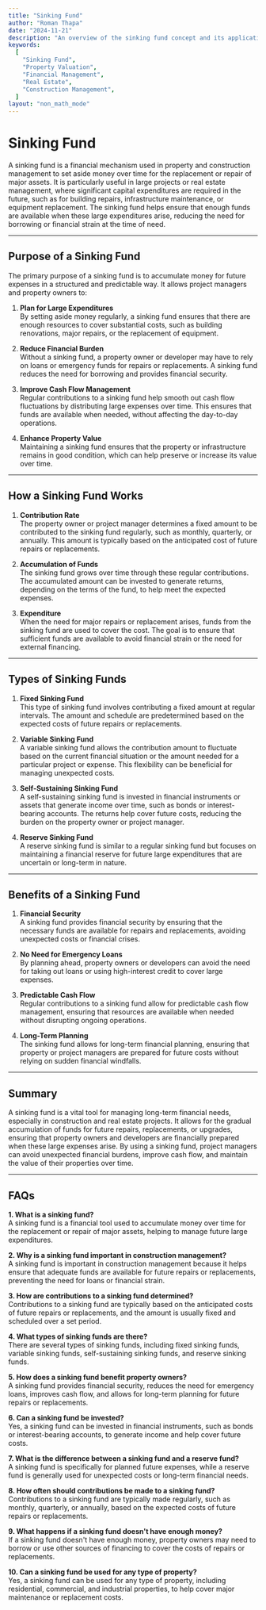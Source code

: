 ```yaml
---
title: "Sinking Fund"
author: "Roman Thapa"
date: "2024-11-21"
description: "An overview of the sinking fund concept and its application in construction and real estate management."
keywords:
  [
    "Sinking Fund",
    "Property Valuation",
    "Financial Management",
    "Real Estate",
    "Construction Management",
  ]
layout: "non_math_mode"
---
```


# Sinking Fund

A sinking fund is a financial mechanism used in property and construction management to set aside money over time for the replacement or repair of major assets. It is particularly useful in large projects or real estate management, where significant capital expenditures are required in the future, such as for building repairs, infrastructure maintenance, or equipment replacement. The sinking fund helps ensure that enough funds are available when these large expenditures arise, reducing the need for borrowing or financial strain at the time of need.

---

## Purpose of a Sinking Fund

The primary purpose of a sinking fund is to accumulate money for future expenses in a structured and predictable way. It allows project managers and property owners to:

1. **Plan for Large Expenditures**  
   By setting aside money regularly, a sinking fund ensures that there are enough resources to cover substantial costs, such as building renovations, major repairs, or the replacement of equipment.

2. **Reduce Financial Burden**  
   Without a sinking fund, a property owner or developer may have to rely on loans or emergency funds for repairs or replacements. A sinking fund reduces the need for borrowing and provides financial security.

3. **Improve Cash Flow Management**  
   Regular contributions to a sinking fund help smooth out cash flow fluctuations by distributing large expenses over time. This ensures that funds are available when needed, without affecting the day-to-day operations.

4. **Enhance Property Value**  
   Maintaining a sinking fund ensures that the property or infrastructure remains in good condition, which can help preserve or increase its value over time.

---

## How a Sinking Fund Works

1. **Contribution Rate**  
   The property owner or project manager determines a fixed amount to be contributed to the sinking fund regularly, such as monthly, quarterly, or annually. This amount is typically based on the anticipated cost of future repairs or replacements.

2. **Accumulation of Funds**  
   The sinking fund grows over time through these regular contributions. The accumulated amount can be invested to generate returns, depending on the terms of the fund, to help meet the expected expenses.

3. **Expenditure**  
   When the need for major repairs or replacement arises, funds from the sinking fund are used to cover the cost. The goal is to ensure that sufficient funds are available to avoid financial strain or the need for external financing.

---

## Types of Sinking Funds

1. **Fixed Sinking Fund**  
   This type of sinking fund involves contributing a fixed amount at regular intervals. The amount and schedule are predetermined based on the expected costs of future repairs or replacements.

2. **Variable Sinking Fund**  
   A variable sinking fund allows the contribution amount to fluctuate based on the current financial situation or the amount needed for a particular project or expense. This flexibility can be beneficial for managing unexpected costs.

3. **Self-Sustaining Sinking Fund**  
   A self-sustaining sinking fund is invested in financial instruments or assets that generate income over time, such as bonds or interest-bearing accounts. The returns help cover future costs, reducing the burden on the property owner or project manager.

4. **Reserve Sinking Fund**  
   A reserve sinking fund is similar to a regular sinking fund but focuses on maintaining a financial reserve for future large expenditures that are uncertain or long-term in nature.

---

## Benefits of a Sinking Fund

1. **Financial Security**  
   A sinking fund provides financial security by ensuring that the necessary funds are available for repairs and replacements, avoiding unexpected costs or financial crises.

2. **No Need for Emergency Loans**  
   By planning ahead, property owners or developers can avoid the need for taking out loans or using high-interest credit to cover large expenses.

3. **Predictable Cash Flow**  
   Regular contributions to a sinking fund allow for predictable cash flow management, ensuring that resources are available when needed without disrupting ongoing operations.

4. **Long-Term Planning**  
   The sinking fund allows for long-term financial planning, ensuring that property or project managers are prepared for future costs without relying on sudden financial windfalls.

---

## Summary

A sinking fund is a vital tool for managing long-term financial needs, especially in construction and real estate projects. It allows for the gradual accumulation of funds for future repairs, replacements, or upgrades, ensuring that property owners and developers are financially prepared when these large expenses arise. By using a sinking fund, project managers can avoid unexpected financial burdens, improve cash flow, and maintain the value of their properties over time.

---

## FAQs

**1. What is a sinking fund?**  
 A sinking fund is a financial tool used to accumulate money over time for the replacement or repair of major assets, helping to manage future large expenditures.

**2. Why is a sinking fund important in construction management?**  
 A sinking fund is important in construction management because it helps ensure that adequate funds are available for future repairs or replacements, preventing the need for loans or financial strain.

**3. How are contributions to a sinking fund determined?**  
 Contributions to a sinking fund are typically based on the anticipated costs of future repairs or replacements, and the amount is usually fixed and scheduled over a set period.

**4. What types of sinking funds are there?**  
 There are several types of sinking funds, including fixed sinking funds, variable sinking funds, self-sustaining sinking funds, and reserve sinking funds.

**5. How does a sinking fund benefit property owners?**  
 A sinking fund provides financial security, reduces the need for emergency loans, improves cash flow, and allows for long-term planning for future repairs or replacements.

**6. Can a sinking fund be invested?**  
 Yes, a sinking fund can be invested in financial instruments, such as bonds or interest-bearing accounts, to generate income and help cover future costs.

**7. What is the difference between a sinking fund and a reserve fund?**  
 A sinking fund is specifically for planned future expenses, while a reserve fund is generally used for unexpected costs or long-term financial needs.

**8. How often should contributions be made to a sinking fund?**  
 Contributions to a sinking fund are typically made regularly, such as monthly, quarterly, or annually, based on the expected costs of future repairs or replacements.

**9. What happens if a sinking fund doesn't have enough money?**  
 If a sinking fund doesn't have enough money, property owners may need to borrow or use other sources of financing to cover the costs of repairs or replacements.

**10. Can a sinking fund be used for any type of property?**  
 Yes, a sinking fund can be used for any type of property, including residential, commercial, and industrial properties, to help cover major maintenance or replacement costs.
